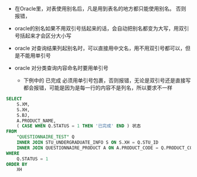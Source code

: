 + 在Oracle里，对表使用别名后，凡是用到表名的地方都只能使用别名。 否则报错，

+ oracle的别名如果不用双引号括起来的话，会自动把别名都变为大写，用双引号括起来才会区分大小写
+ oracle 对查询结果列起别名时，可以直接用中文名，用不用双引号都可以，但是不能用单引号
+ oracle 对分类查询内容命名时要用单引号
  + 下例中的 已完成 必须用单引号包裹，否则报错，无论是双引号还是直接写都会报错，可能是因为是每一行的内容不是列名，所以要求不一样

```sql
SELECT
	S.XM,
	S.XH,
	S.BJ,
	A.PRODUCT_NAME,
	( CASE WHEN Q.STATUS = 1 THEN '已完成' END ) 状态
FROM
	"QUESTIONNAIRE_TEST" Q
	INNER JOIN STU_UNDERGRADUATE_INFO S ON S.XH = Q.STU_ID
	INNER JOIN QUESTIONNAIRE_PRODUCT A ON A.PRODUCT_CODE = Q.PRODUCT_CODE 
WHERE
	Q.STATUS = 1 
ORDER BY
	XH
	
```

